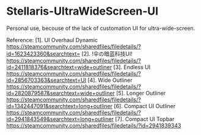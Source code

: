 # Stellaris-UltraWideScreen-UI

Personal use, becouse of the lack of customation UI for ultra-wide-screen.

Reference:
[1]. UI Overhaul Dynamic https://steamcommunity.com/sharedfiles/filedetails/?id=1623423360&searchtext=
[2]. !伞の暗蓝科技UI! https://steamcommunity.com/sharedfiles/filedetails/?id=2411818376&searchtext=wide+outliner
[3]. Endless UI https://steamcommunity.com/sharedfiles/filedetails/?id=2856703363&searchtext=UI
[4]. Wide Outliner https://steamcommunity.com/sharedfiles/filedetails/?id=2820879587&searchtext=wide+outliner
[5]. Longer Outliner https://steamcommunity.com/sharedfiles/filedetails/?id=1342447091&searchtext=long+outliner
[6]. Compact UI Outliner https://steamcommunity.com/sharedfiles/filedetails/?id=2941843549&searchtext=long+outliner
[7]. Compact UI Topbar https://steamcommunity.com/sharedfiles/filedetails/?id=2941839343
